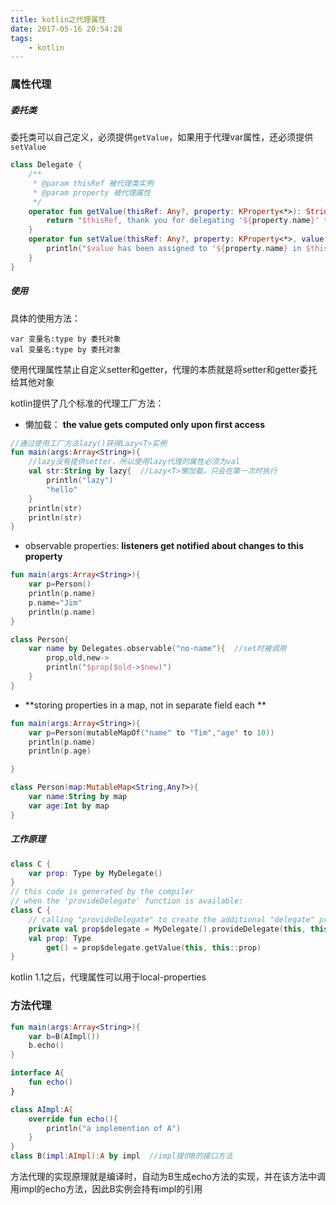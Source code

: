 ```yaml
---
title: kotlin之代理属性
date: 2017-05-16 20:54:28
tags:
	- kotlin
---
```


### 属性代理

##### 委托类

委托类可以自己定义，必须提供`getValue`，如果用于代理var属性，还必须提供`setValue` 

```kotlin
class Delegate {
  	/**
     * @param thisRef 被代理类实例
     * @param property 被代理属性
     */
    operator fun getValue(thisRef: Any?, property: KProperty<*>): String {
        return "$thisRef, thank you for delegating '${property.name}' to me!"
    } 
    operator fun setValue(thisRef: Any?, property: KProperty<*>, value: String) {
        println("$value has been assigned to '${property.name} in $thisRef.'")
    }
}
```

##### 使用

具体的使用方法：

```
var 变量名:type by 委托对象
val 变量名:type by 委托对象
```

使用代理属性禁止自定义setter和getter，代理的本质就是将setter和getter委托给其他对象

kotlin提供了几个标准的代理工厂方法：

- 懒加载： **the value gets computed only upon first access** 

```kotlin
//通过使用工厂方法lazy()获得Lazy<T>实例
fun main(args:Array<String>){
	//lazy没有提供setter，所以使用lazy代理的属性必须为val
    val str:String by lazy{  //Lazy<T>懒加载，只会在第一次时执行
        println("lazy")
        "hello"
    }
    println(str)
    println(str)
}
```

- observable properties: **listeners get notified about changes to this property** 

```kotlin
fun main(args:Array<String>){
    var p=Person()
    println(p.name)
    p.name="Jim"
    println(p.name)
}

class Person{
    var name by Delegates.observable("no-name"){  //set时被调用
        prop,old,new->
        println("$prop($old->$new)")
    }
}
```

- **storing properties in a map, not in separate field each **

```kotlin
fun main(args:Array<String>){
    var p=Person(mutableMapOf("name" to "Tim","age" to 10))
    println(p.name)
    println(p.age)

}

class Person(map:MutableMap<String,Any?>){
    var name:String by map
    var age:Int by map
}
```

##### 工作原理

```kotlin
class C {
    var prop: Type by MyDelegate()
} 
// this code is generated by the compiler
// when the 'provideDelegate' function is available:
class C {
    // calling "provideDelegate" to create the additional "delegate" property
    private val prop$delegate = MyDelegate().provideDelegate(this, this::prop)
    val prop: Type
        get() = prop$delegate.getValue(this, this::prop)
}
```

kotlin 1.1之后，代理属性可以用于local-properties



### 方法代理

```kotlin
fun main(args:Array<String>){
    var b=B(AImpl())
    b.echo()
}

interface A{
    fun echo()
}

class AImpl:A{
    override fun echo(){
        println("a implemention of A")
    }
}
class B(impl:AImpl):A by impl  //impl提供B的接口方法
```
方法代理的实现原理就是编译时，自动为B生成echo方法的实现，并在该方法中调用impl的echo方法，因此B实例会持有impl的引用